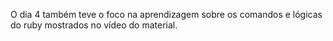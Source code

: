 O dia 4 também teve o foco na aprendizagem sobre os comandos e lógicas do ruby mostrados no vídeo do material.